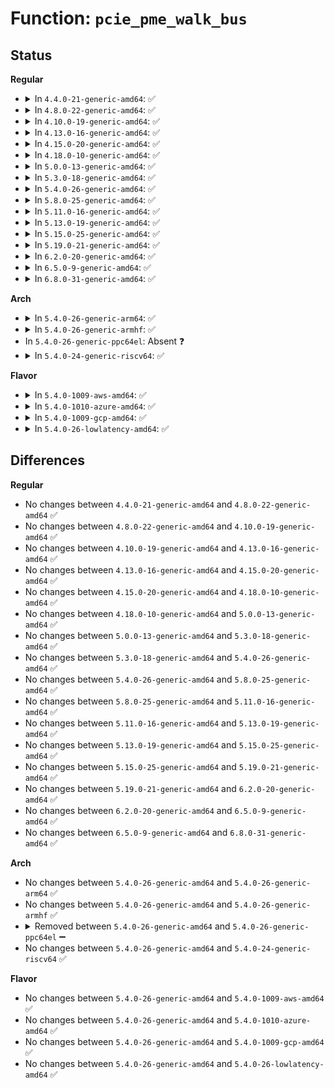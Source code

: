 # Function: <code>pcie_pme_walk_bus</code>

## Status
<b>Regular</b>
<ul>
<li>
<details>
<summary>In <code>4.4.0-21-generic-amd64</code>: ✅</summary>

```c
bool pcie_pme_walk_bus(struct pci_bus * bus)
```

```json
{
  "name": "pcie_pme_walk_bus",
  "collision_type": "Unique Static",
  "inline_type": "No",
  "funcs": [
    {
      "addr": 18446744071583348752,
      "name": "pcie_pme_walk_bus",
      "external": false,
      "loc": "drivers/pci/pcie/pme.c:78",
      "file": "drivers/pci/pcie/pme.c",
      "inline": "seen, unknown",
      "caller_inline": [],
      "caller_func": [
        "drivers/pci/pcie/pme.c:pcie_pme_walk_bus",
        "drivers/pci/pcie/pme.c:pcie_pme_work_fn"
      ]
    }
  ],
  "symbols": [
    {
      "addr": 18446744071583348752,
      "name": "pcie_pme_walk_bus",
      "section": ".text",
      "bind": "STB_LOCAL",
      "size": 153
    }
  ]
}
```
</details>
</li>
<li>
<details>
<summary>In <code>4.8.0-22-generic-amd64</code>: ✅</summary>

```c
bool pcie_pme_walk_bus(struct pci_bus * bus)
```

```json
{
  "name": "pcie_pme_walk_bus",
  "collision_type": "Unique Static",
  "inline_type": "No",
  "funcs": [
    {
      "addr": 18446744071583660688,
      "name": "pcie_pme_walk_bus",
      "external": false,
      "loc": "drivers/pci/pcie/pme.c:78",
      "file": "drivers/pci/pcie/pme.c",
      "inline": "seen, unknown",
      "caller_inline": [],
      "caller_func": [
        "drivers/pci/pcie/pme.c:pcie_pme_work_fn",
        "drivers/pci/pcie/pme.c:pcie_pme_walk_bus"
      ]
    }
  ],
  "symbols": [
    {
      "addr": 18446744071583660688,
      "name": "pcie_pme_walk_bus",
      "section": ".text",
      "bind": "STB_LOCAL",
      "size": 159
    }
  ]
}
```
</details>
</li>
<li>
<details>
<summary>In <code>4.10.0-19-generic-amd64</code>: ✅</summary>

```c
bool pcie_pme_walk_bus(struct pci_bus * bus)
```

```json
{
  "name": "pcie_pme_walk_bus",
  "collision_type": "Unique Static",
  "inline_type": "No",
  "funcs": [
    {
      "addr": 18446744071583798288,
      "name": "pcie_pme_walk_bus",
      "external": false,
      "loc": "drivers/pci/pcie/pme.c:77",
      "file": "drivers/pci/pcie/pme.c",
      "inline": "seen, unknown",
      "caller_inline": [],
      "caller_func": [
        "drivers/pci/pcie/pme.c:pcie_pme_work_fn",
        "drivers/pci/pcie/pme.c:pcie_pme_walk_bus"
      ]
    }
  ],
  "symbols": [
    {
      "addr": 18446744071583798288,
      "name": "pcie_pme_walk_bus",
      "section": ".text",
      "bind": "STB_LOCAL",
      "size": 159
    }
  ]
}
```
</details>
</li>
<li>
<details>
<summary>In <code>4.13.0-16-generic-amd64</code>: ✅</summary>

```c
bool pcie_pme_walk_bus(struct pci_bus * bus)
```

```json
{
  "name": "pcie_pme_walk_bus",
  "collision_type": "Unique Static",
  "inline_type": "No",
  "funcs": [
    {
      "addr": 18446744071583841232,
      "name": "pcie_pme_walk_bus",
      "external": false,
      "loc": "drivers/pci/pcie/pme.c:71",
      "file": "drivers/pci/pcie/pme.c",
      "inline": "seen, unknown",
      "caller_inline": [],
      "caller_func": [
        "drivers/pci/pcie/pme.c:pcie_pme_work_fn",
        "drivers/pci/pcie/pme.c:pcie_pme_walk_bus"
      ]
    }
  ],
  "symbols": [
    {
      "addr": 18446744071583841232,
      "name": "pcie_pme_walk_bus",
      "section": ".text",
      "bind": "STB_LOCAL",
      "size": 168
    }
  ]
}
```
</details>
</li>
<li>
<details>
<summary>In <code>4.15.0-20-generic-amd64</code>: ✅</summary>

```c
bool pcie_pme_walk_bus(struct pci_bus * bus)
```

```json
{
  "name": "pcie_pme_walk_bus",
  "collision_type": "Unique Static",
  "inline_type": "No",
  "funcs": [
    {
      "addr": 18446744071584103952,
      "name": "pcie_pme_walk_bus",
      "external": false,
      "loc": "drivers/pci/pcie/pme.c:71",
      "file": "drivers/pci/pcie/pme.c",
      "inline": "seen, unknown",
      "caller_inline": [],
      "caller_func": [
        "drivers/pci/pcie/pme.c:pcie_pme_work_fn",
        "drivers/pci/pcie/pme.c:pcie_pme_walk_bus"
      ]
    }
  ],
  "symbols": [
    {
      "addr": 18446744071584103952,
      "name": "pcie_pme_walk_bus",
      "section": ".text",
      "bind": "STB_LOCAL",
      "size": 168
    }
  ]
}
```
</details>
</li>
<li>
<details>
<summary>In <code>4.18.0-10-generic-amd64</code>: ✅</summary>

```c
bool pcie_pme_walk_bus(struct pci_bus * bus)
```

```json
{
  "name": "pcie_pme_walk_bus",
  "collision_type": "Unique Static",
  "inline_type": "No",
  "funcs": [
    {
      "addr": 18446744071584304272,
      "name": "pcie_pme_walk_bus",
      "external": false,
      "loc": "drivers/pci/pcie/pme.c:67",
      "file": "drivers/pci/pcie/pme.c",
      "inline": "seen, unknown",
      "caller_inline": [],
      "caller_func": [
        "drivers/pci/pcie/pme.c:pcie_pme_work_fn",
        "drivers/pci/pcie/pme.c:pcie_pme_walk_bus"
      ]
    }
  ],
  "symbols": [
    {
      "addr": 18446744071584304272,
      "name": "pcie_pme_walk_bus",
      "section": ".text",
      "bind": "STB_LOCAL",
      "size": 159
    }
  ]
}
```
</details>
</li>
<li>
<details>
<summary>In <code>5.0.0-13-generic-amd64</code>: ✅</summary>

```c
bool pcie_pme_walk_bus(struct pci_bus * bus)
```

```json
{
  "name": "pcie_pme_walk_bus",
  "collision_type": "Unique Static",
  "inline_type": "No",
  "funcs": [
    {
      "addr": 18446744071584400176,
      "name": "pcie_pme_walk_bus",
      "external": false,
      "loc": "drivers/pci/pcie/pme.c:67",
      "file": "drivers/pci/pcie/pme.c",
      "inline": "seen, unknown",
      "caller_inline": [],
      "caller_func": [
        "drivers/pci/pcie/pme.c:pcie_pme_work_fn",
        "drivers/pci/pcie/pme.c:pcie_pme_walk_bus"
      ]
    }
  ],
  "symbols": [
    {
      "addr": 18446744071584400176,
      "name": "pcie_pme_walk_bus",
      "section": ".text",
      "bind": "STB_LOCAL",
      "size": 153
    }
  ]
}
```
</details>
</li>
<li>
<details>
<summary>In <code>5.3.0-18-generic-amd64</code>: ✅</summary>

```c
bool pcie_pme_walk_bus(struct pci_bus * bus)
```

```json
{
  "name": "pcie_pme_walk_bus",
  "collision_type": "Unique Static",
  "inline_type": "No",
  "funcs": [
    {
      "addr": 18446744071584596000,
      "name": "pcie_pme_walk_bus",
      "external": false,
      "loc": "drivers/pci/pcie/pme.c:69",
      "file": "drivers/pci/pcie/pme.c",
      "inline": "seen, unknown",
      "caller_inline": [],
      "caller_func": [
        "drivers/pci/pcie/pme.c:pcie_pme_work_fn",
        "drivers/pci/pcie/pme.c:pcie_pme_walk_bus"
      ]
    }
  ],
  "symbols": [
    {
      "addr": 18446744071584596000,
      "name": "pcie_pme_walk_bus",
      "section": ".text",
      "bind": "STB_LOCAL",
      "size": 153
    }
  ]
}
```
</details>
</li>
<li>
<details>
<summary>In <code>5.4.0-26-generic-amd64</code>: ✅</summary>

```c
bool pcie_pme_walk_bus(struct pci_bus * bus)
```

```json
{
  "name": "pcie_pme_walk_bus",
  "collision_type": "Unique Static",
  "inline_type": "No",
  "funcs": [
    {
      "addr": 18446744071584733824,
      "name": "pcie_pme_walk_bus",
      "external": false,
      "loc": "drivers/pci/pcie/pme.c:69",
      "file": "drivers/pci/pcie/pme.c",
      "inline": "seen, unknown",
      "caller_inline": [],
      "caller_func": [
        "drivers/pci/pcie/pme.c:pcie_pme_work_fn",
        "drivers/pci/pcie/pme.c:pcie_pme_walk_bus"
      ]
    }
  ],
  "symbols": [
    {
      "addr": 18446744071584733824,
      "name": "pcie_pme_walk_bus",
      "section": ".text",
      "bind": "STB_LOCAL",
      "size": 153
    }
  ]
}
```
</details>
</li>
<li>
<details>
<summary>In <code>5.8.0-25-generic-amd64</code>: ✅</summary>

```c
bool pcie_pme_walk_bus(struct pci_bus * bus)
```

```json
{
  "name": "pcie_pme_walk_bus",
  "collision_type": "Unique Static",
  "inline_type": "No",
  "funcs": [
    {
      "addr": 18446744071585388304,
      "name": "pcie_pme_walk_bus",
      "external": false,
      "loc": "drivers/pci/pcie/pme.c:69",
      "file": "drivers/pci/pcie/pme.c",
      "inline": "seen, unknown",
      "caller_inline": [],
      "caller_func": [
        "drivers/pci/pcie/pme.c:pcie_pme_handle_request",
        "drivers/pci/pcie/pme.c:pcie_pme_walk_bus"
      ]
    }
  ],
  "symbols": [
    {
      "addr": 18446744071585388304,
      "name": "pcie_pme_walk_bus",
      "section": ".text",
      "bind": "STB_LOCAL",
      "size": 153
    }
  ]
}
```
</details>
</li>
<li>
<details>
<summary>In <code>5.11.0-16-generic-amd64</code>: ✅</summary>

```c
bool pcie_pme_walk_bus(struct pci_bus * bus)
```

```json
{
  "name": "pcie_pme_walk_bus",
  "collision_type": "Unique Static",
  "inline_type": "No",
  "funcs": [
    {
      "addr": 18446744071585545632,
      "name": "pcie_pme_walk_bus",
      "external": false,
      "loc": "drivers/pci/pcie/pme.c:69",
      "file": "drivers/pci/pcie/pme.c",
      "inline": "seen, unknown",
      "caller_inline": [],
      "caller_func": [
        "drivers/pci/pcie/pme.c:pcie_pme_handle_request",
        "drivers/pci/pcie/pme.c:pcie_pme_walk_bus"
      ]
    }
  ],
  "symbols": [
    {
      "addr": 18446744071585545632,
      "name": "pcie_pme_walk_bus",
      "section": ".text",
      "bind": "STB_LOCAL",
      "size": 153
    }
  ]
}
```
</details>
</li>
<li>
<details>
<summary>In <code>5.13.0-19-generic-amd64</code>: ✅</summary>

```c
bool pcie_pme_walk_bus(struct pci_bus * bus)
```

```json
{
  "name": "pcie_pme_walk_bus",
  "collision_type": "Unique Static",
  "inline_type": "No",
  "funcs": [
    {
      "addr": 18446744071585423888,
      "name": "pcie_pme_walk_bus",
      "external": false,
      "loc": "drivers/pci/pcie/pme.c:69",
      "file": "drivers/pci/pcie/pme.c",
      "inline": "seen, unknown",
      "caller_inline": [],
      "caller_func": [
        "drivers/pci/pcie/pme.c:pcie_pme_handle_request",
        "drivers/pci/pcie/pme.c:pcie_pme_walk_bus"
      ]
    }
  ],
  "symbols": [
    {
      "addr": 18446744071585423888,
      "name": "pcie_pme_walk_bus",
      "section": ".text",
      "bind": "STB_LOCAL",
      "size": 153
    }
  ]
}
```
</details>
</li>
<li>
<details>
<summary>In <code>5.15.0-25-generic-amd64</code>: ✅</summary>

```c
bool pcie_pme_walk_bus(struct pci_bus * bus)
```

```json
{
  "name": "pcie_pme_walk_bus",
  "collision_type": "Unique Static",
  "inline_type": "No",
  "funcs": [
    {
      "addr": 18446744071585888912,
      "name": "pcie_pme_walk_bus",
      "external": false,
      "loc": "drivers/pci/pcie/pme.c:69",
      "file": "drivers/pci/pcie/pme.c",
      "inline": "seen, unknown",
      "caller_inline": [],
      "caller_func": [
        "drivers/pci/pcie/pme.c:pcie_pme_handle_request",
        "drivers/pci/pcie/pme.c:pcie_pme_walk_bus"
      ]
    }
  ],
  "symbols": [
    {
      "addr": 18446744071585888912,
      "name": "pcie_pme_walk_bus",
      "section": ".text",
      "bind": "STB_LOCAL",
      "size": 153
    }
  ]
}
```
</details>
</li>
<li>
<details>
<summary>In <code>5.19.0-21-generic-amd64</code>: ✅</summary>

```c
bool pcie_pme_walk_bus(struct pci_bus * bus)
```

```json
{
  "name": "pcie_pme_walk_bus",
  "collision_type": "Unique Static",
  "inline_type": "No",
  "funcs": [
    {
      "addr": 18446744071587085920,
      "name": "pcie_pme_walk_bus",
      "external": false,
      "loc": "drivers/pci/pcie/pme.c:69",
      "file": "drivers/pci/pcie/pme.c",
      "inline": "seen, unknown",
      "caller_inline": [],
      "caller_func": [
        "drivers/pci/pcie/pme.c:pcie_pme_handle_request",
        "drivers/pci/pcie/pme.c:pcie_pme_from_pci_bridge",
        "drivers/pci/pcie/pme.c:pcie_pme_walk_bus"
      ]
    }
  ],
  "symbols": [
    {
      "addr": 18446744071587085920,
      "name": "pcie_pme_walk_bus",
      "section": ".text",
      "bind": "STB_LOCAL",
      "size": 188
    }
  ]
}
```
</details>
</li>
<li>
<details>
<summary>In <code>6.2.0-20-generic-amd64</code>: ✅</summary>

```c
bool pcie_pme_walk_bus(struct pci_bus * bus)
```

```json
{
  "name": "pcie_pme_walk_bus",
  "collision_type": "Unique Static",
  "inline_type": "No",
  "funcs": [
    {
      "addr": 18446744071588273312,
      "name": "pcie_pme_walk_bus",
      "external": false,
      "loc": "drivers/pci/pcie/pme.c:69",
      "file": "drivers/pci/pcie/pme.c",
      "inline": "seen, unknown",
      "caller_inline": [],
      "caller_func": [
        "drivers/pci/pcie/pme.c:pcie_pme_handle_request",
        "drivers/pci/pcie/pme.c:pcie_pme_from_pci_bridge",
        "drivers/pci/pcie/pme.c:pcie_pme_walk_bus"
      ]
    }
  ],
  "symbols": [
    {
      "addr": 18446744071588273312,
      "name": "pcie_pme_walk_bus",
      "section": ".text",
      "bind": "STB_LOCAL",
      "size": 188
    }
  ]
}
```
</details>
</li>
<li>
<details>
<summary>In <code>6.5.0-9-generic-amd64</code>: ✅</summary>

```c
bool pcie_pme_walk_bus(struct pci_bus * bus)
```

```json
{
  "name": "pcie_pme_walk_bus",
  "collision_type": "Unique Static",
  "inline_type": "No",
  "funcs": [
    {
      "addr": 18446744071588548944,
      "name": "pcie_pme_walk_bus",
      "external": false,
      "loc": "drivers/pci/pcie/pme.c:69",
      "file": "drivers/pci/pcie/pme.c",
      "inline": "seen, unknown",
      "caller_inline": [],
      "caller_func": [
        "drivers/pci/pcie/pme.c:pcie_pme_handle_request",
        "drivers/pci/pcie/pme.c:pcie_pme_from_pci_bridge",
        "drivers/pci/pcie/pme.c:pcie_pme_walk_bus"
      ]
    }
  ],
  "symbols": [
    {
      "addr": 18446744071588548944,
      "name": "pcie_pme_walk_bus",
      "section": ".text",
      "bind": "STB_LOCAL",
      "size": 188
    }
  ]
}
```
</details>
</li>
<li>
<details>
<summary>In <code>6.8.0-31-generic-amd64</code>: ✅</summary>

```c
bool pcie_pme_walk_bus(struct pci_bus * bus)
```

```json
{
  "name": "pcie_pme_walk_bus",
  "collision_type": "Unique Static",
  "inline_type": "No",
  "funcs": [
    {
      "addr": 18446744071588848560,
      "name": "pcie_pme_walk_bus",
      "external": false,
      "loc": "drivers/pci/pcie/pme.c:70",
      "file": "drivers/pci/pcie/pme.c",
      "inline": "seen, unknown",
      "caller_inline": [],
      "caller_func": [
        "drivers/pci/pcie/pme.c:pcie_pme_handle_request",
        "drivers/pci/pcie/pme.c:pcie_pme_from_pci_bridge",
        "drivers/pci/pcie/pme.c:pcie_pme_walk_bus"
      ]
    }
  ],
  "symbols": [
    {
      "addr": 18446744071588848560,
      "name": "pcie_pme_walk_bus",
      "section": ".text",
      "bind": "STB_LOCAL",
      "size": 188
    }
  ]
}
```
</details>
</li>
</ul>
<b>Arch</b>
<ul>
<li>
<details>
<summary>In <code>5.4.0-26-generic-arm64</code>: ✅</summary>

```c
bool pcie_pme_walk_bus(struct pci_bus * bus)
```

```json
{
  "name": "pcie_pme_walk_bus",
  "collision_type": "Unique Static",
  "inline_type": "No",
  "funcs": [
    {
      "addr": 18446603336496994848,
      "name": "pcie_pme_walk_bus",
      "external": false,
      "loc": "drivers/pci/pcie/pme.c:69",
      "file": "drivers/pci/pcie/pme.c",
      "inline": "seen, unknown",
      "caller_inline": [],
      "caller_func": [
        "drivers/pci/pcie/pme.c:pcie_pme_work_fn",
        "drivers/pci/pcie/pme.c:pcie_pme_walk_bus"
      ]
    }
  ],
  "symbols": [
    {
      "addr": 18446603336496994848,
      "name": "pcie_pme_walk_bus",
      "section": ".text",
      "bind": "STB_LOCAL",
      "size": 180
    }
  ]
}
```
</details>
</li>
<li>
<details>
<summary>In <code>5.4.0-26-generic-armhf</code>: ✅</summary>

```c
bool pcie_pme_walk_bus(struct pci_bus * bus)
```

```json
{
  "name": "pcie_pme_walk_bus",
  "collision_type": "Unique Static",
  "inline_type": "No",
  "funcs": [
    {
      "addr": 3230256540,
      "name": "pcie_pme_walk_bus",
      "external": false,
      "loc": "drivers/pci/pcie/pme.c:69",
      "file": "drivers/pci/pcie/pme.c",
      "inline": "seen, unknown",
      "caller_inline": [],
      "caller_func": [
        "drivers/pci/pcie/pme.c:pcie_pme_work_fn",
        "drivers/pci/pcie/pme.c:pcie_pme_walk_bus"
      ]
    }
  ],
  "symbols": [
    {
      "addr": 3230256540,
      "name": "pcie_pme_walk_bus",
      "section": ".text",
      "bind": "STB_LOCAL",
      "size": 172
    }
  ]
}
```
</details>
</li>
<li>
In <code>5.4.0-26-generic-ppc64el</code>: Absent ❓
</li>
<li>
<details>
<summary>In <code>5.4.0-24-generic-riscv64</code>: ✅</summary>

```c
bool pcie_pme_walk_bus(struct pci_bus * bus)
```

```json
{
  "name": "pcie_pme_walk_bus",
  "collision_type": "Unique Static",
  "inline_type": "No",
  "funcs": [
    {
      "addr": 18446743936275659136,
      "name": "pcie_pme_walk_bus",
      "external": false,
      "loc": "drivers/pci/pcie/pme.c:69",
      "file": "drivers/pci/pcie/pme.c",
      "inline": "seen, unknown",
      "caller_inline": [],
      "caller_func": [
        "drivers/pci/pcie/pme.c:pcie_pme_work_fn",
        "drivers/pci/pcie/pme.c:pcie_pme_walk_bus"
      ]
    }
  ],
  "symbols": [
    {
      "addr": 18446743936275659136,
      "name": "pcie_pme_walk_bus",
      "section": ".text",
      "bind": "STB_LOCAL",
      "size": 134
    }
  ]
}
```
</details>
</li>
</ul>
<b>Flavor</b>
<ul>
<li>
<details>
<summary>In <code>5.4.0-1009-aws-amd64</code>: ✅</summary>

```c
bool pcie_pme_walk_bus(struct pci_bus * bus)
```

```json
{
  "name": "pcie_pme_walk_bus",
  "collision_type": "Unique Static",
  "inline_type": "No",
  "funcs": [
    {
      "addr": 18446744071584682624,
      "name": "pcie_pme_walk_bus",
      "external": false,
      "loc": "drivers/pci/pcie/pme.c:69",
      "file": "drivers/pci/pcie/pme.c",
      "inline": "seen, unknown",
      "caller_inline": [],
      "caller_func": [
        "drivers/pci/pcie/pme.c:pcie_pme_work_fn",
        "drivers/pci/pcie/pme.c:pcie_pme_walk_bus"
      ]
    }
  ],
  "symbols": [
    {
      "addr": 18446744071584682624,
      "name": "pcie_pme_walk_bus",
      "section": ".text",
      "bind": "STB_LOCAL",
      "size": 153
    }
  ]
}
```
</details>
</li>
<li>
<details>
<summary>In <code>5.4.0-1010-azure-amd64</code>: ✅</summary>

```c
bool pcie_pme_walk_bus(struct pci_bus * bus)
```

```json
{
  "name": "pcie_pme_walk_bus",
  "collision_type": "Unique Static",
  "inline_type": "No",
  "funcs": [
    {
      "addr": 18446744071584613456,
      "name": "pcie_pme_walk_bus",
      "external": false,
      "loc": "drivers/pci/pcie/pme.c:69",
      "file": "drivers/pci/pcie/pme.c",
      "inline": "seen, unknown",
      "caller_inline": [],
      "caller_func": [
        "drivers/pci/pcie/pme.c:pcie_pme_work_fn",
        "drivers/pci/pcie/pme.c:pcie_pme_walk_bus"
      ]
    }
  ],
  "symbols": [
    {
      "addr": 18446744071584613456,
      "name": "pcie_pme_walk_bus",
      "section": ".text",
      "bind": "STB_LOCAL",
      "size": 153
    }
  ]
}
```
</details>
</li>
<li>
<details>
<summary>In <code>5.4.0-1009-gcp-amd64</code>: ✅</summary>

```c
bool pcie_pme_walk_bus(struct pci_bus * bus)
```

```json
{
  "name": "pcie_pme_walk_bus",
  "collision_type": "Unique Static",
  "inline_type": "No",
  "funcs": [
    {
      "addr": 18446744071584683984,
      "name": "pcie_pme_walk_bus",
      "external": false,
      "loc": "drivers/pci/pcie/pme.c:69",
      "file": "drivers/pci/pcie/pme.c",
      "inline": "seen, unknown",
      "caller_inline": [],
      "caller_func": [
        "drivers/pci/pcie/pme.c:pcie_pme_work_fn",
        "drivers/pci/pcie/pme.c:pcie_pme_walk_bus"
      ]
    }
  ],
  "symbols": [
    {
      "addr": 18446744071584683984,
      "name": "pcie_pme_walk_bus",
      "section": ".text",
      "bind": "STB_LOCAL",
      "size": 153
    }
  ]
}
```
</details>
</li>
<li>
<details>
<summary>In <code>5.4.0-26-lowlatency-amd64</code>: ✅</summary>

```c
bool pcie_pme_walk_bus(struct pci_bus * bus)
```

```json
{
  "name": "pcie_pme_walk_bus",
  "collision_type": "Unique Static",
  "inline_type": "No",
  "funcs": [
    {
      "addr": 18446744071584792000,
      "name": "pcie_pme_walk_bus",
      "external": false,
      "loc": "drivers/pci/pcie/pme.c:69",
      "file": "drivers/pci/pcie/pme.c",
      "inline": "seen, unknown",
      "caller_inline": [],
      "caller_func": [
        "drivers/pci/pcie/pme.c:pcie_pme_work_fn",
        "drivers/pci/pcie/pme.c:pcie_pme_walk_bus"
      ]
    }
  ],
  "symbols": [
    {
      "addr": 18446744071584792000,
      "name": "pcie_pme_walk_bus",
      "section": ".text",
      "bind": "STB_LOCAL",
      "size": 153
    }
  ]
}
```
</details>
</li>
</ul>

## Differences
<b>Regular</b>
<ul>
<li>
No changes between <code>4.4.0-21-generic-amd64</code> and <code>4.8.0-22-generic-amd64</code> ✅
</li>
<li>
No changes between <code>4.8.0-22-generic-amd64</code> and <code>4.10.0-19-generic-amd64</code> ✅
</li>
<li>
No changes between <code>4.10.0-19-generic-amd64</code> and <code>4.13.0-16-generic-amd64</code> ✅
</li>
<li>
No changes between <code>4.13.0-16-generic-amd64</code> and <code>4.15.0-20-generic-amd64</code> ✅
</li>
<li>
No changes between <code>4.15.0-20-generic-amd64</code> and <code>4.18.0-10-generic-amd64</code> ✅
</li>
<li>
No changes between <code>4.18.0-10-generic-amd64</code> and <code>5.0.0-13-generic-amd64</code> ✅
</li>
<li>
No changes between <code>5.0.0-13-generic-amd64</code> and <code>5.3.0-18-generic-amd64</code> ✅
</li>
<li>
No changes between <code>5.3.0-18-generic-amd64</code> and <code>5.4.0-26-generic-amd64</code> ✅
</li>
<li>
No changes between <code>5.4.0-26-generic-amd64</code> and <code>5.8.0-25-generic-amd64</code> ✅
</li>
<li>
No changes between <code>5.8.0-25-generic-amd64</code> and <code>5.11.0-16-generic-amd64</code> ✅
</li>
<li>
No changes between <code>5.11.0-16-generic-amd64</code> and <code>5.13.0-19-generic-amd64</code> ✅
</li>
<li>
No changes between <code>5.13.0-19-generic-amd64</code> and <code>5.15.0-25-generic-amd64</code> ✅
</li>
<li>
No changes between <code>5.15.0-25-generic-amd64</code> and <code>5.19.0-21-generic-amd64</code> ✅
</li>
<li>
No changes between <code>5.19.0-21-generic-amd64</code> and <code>6.2.0-20-generic-amd64</code> ✅
</li>
<li>
No changes between <code>6.2.0-20-generic-amd64</code> and <code>6.5.0-9-generic-amd64</code> ✅
</li>
<li>
No changes between <code>6.5.0-9-generic-amd64</code> and <code>6.8.0-31-generic-amd64</code> ✅
</li>
</ul>
<b>Arch</b>
<ul>
<li>
No changes between <code>5.4.0-26-generic-amd64</code> and <code>5.4.0-26-generic-arm64</code> ✅
</li>
<li>
No changes between <code>5.4.0-26-generic-amd64</code> and <code>5.4.0-26-generic-armhf</code> ✅
</li>
<li>
<details>
<summary>Removed between <code>5.4.0-26-generic-amd64</code> and <code>5.4.0-26-generic-ppc64el</code> ➖</summary>

```c
bool pcie_pme_walk_bus(struct pci_bus * bus)
```
</details>
</li>
<li>
No changes between <code>5.4.0-26-generic-amd64</code> and <code>5.4.0-24-generic-riscv64</code> ✅
</li>
</ul>
<b>Flavor</b>
<ul>
<li>
No changes between <code>5.4.0-26-generic-amd64</code> and <code>5.4.0-1009-aws-amd64</code> ✅
</li>
<li>
No changes between <code>5.4.0-26-generic-amd64</code> and <code>5.4.0-1010-azure-amd64</code> ✅
</li>
<li>
No changes between <code>5.4.0-26-generic-amd64</code> and <code>5.4.0-1009-gcp-amd64</code> ✅
</li>
<li>
No changes between <code>5.4.0-26-generic-amd64</code> and <code>5.4.0-26-lowlatency-amd64</code> ✅
</li>
</ul>

